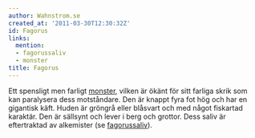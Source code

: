 ```yaml
---
author: Wahnstrom.se
created_at: '2011-03-30T12:30:32Z'
id: Fagorus
links:
  mention:
  - fagorussaliv
  - monster
title: Fagorus
---
```


Ett spensligt men farligt [monster], vilken är ökänt för sitt farliga skrik som kan paralysera dess
motståndare. Den är knappt fyra fot hög och har en gigantisk käft. Huden är gröngrå eller blåsvart
och med något fiskartad karaktär. Den är sällsynt och lever i berg och grottor. Dess saliv är
eftertraktad av alkemister (se [fagorussaliv]).

  [monster]: monster
  [fagorussaliv]: fagorussaliv